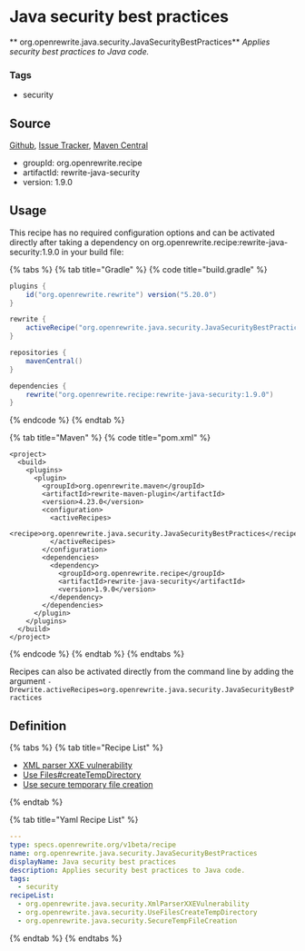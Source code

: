 # Java security best practices

** org.openrewrite.java.security.JavaSecurityBestPractices**
_Applies security best practices to Java code._

### Tags

* security

## Source

[Github](https://github.com/openrewrite/rewrite-java-security), [Issue Tracker](https://github.com/openrewrite/rewrite-java-security/issues), [Maven Central](https://search.maven.org/artifact/org.openrewrite.recipe/rewrite-java-security/1.9.0/jar)

* groupId: org.openrewrite.recipe
* artifactId: rewrite-java-security
* version: 1.9.0


## Usage

This recipe has no required configuration options and can be activated directly after taking a dependency on org.openrewrite.recipe:rewrite-java-security:1.9.0 in your build file:

{% tabs %}
{% tab title="Gradle" %}
{% code title="build.gradle" %}
```groovy
plugins {
    id("org.openrewrite.rewrite") version("5.20.0")
}

rewrite {
    activeRecipe("org.openrewrite.java.security.JavaSecurityBestPractices")
}

repositories {
    mavenCentral()
}

dependencies {
    rewrite("org.openrewrite.recipe:rewrite-java-security:1.9.0")
}
```
{% endcode %}
{% endtab %}

{% tab title="Maven" %}
{% code title="pom.xml" %}
```markup
<project>
  <build>
    <plugins>
      <plugin>
        <groupId>org.openrewrite.maven</groupId>
        <artifactId>rewrite-maven-plugin</artifactId>
        <version>4.23.0</version>
        <configuration>
          <activeRecipes>
            <recipe>org.openrewrite.java.security.JavaSecurityBestPractices</recipe>
          </activeRecipes>
        </configuration>
        <dependencies>
          <dependency>
            <groupId>org.openrewrite.recipe</groupId>
            <artifactId>rewrite-java-security</artifactId>
            <version>1.9.0</version>
          </dependency>
        </dependencies>
      </plugin>
    </plugins>
  </build>
</project>
```
{% endcode %}
{% endtab %}
{% endtabs %}

Recipes can also be activated directly from the command line by adding the argument `-Drewrite.activeRecipes=org.openrewrite.java.security.JavaSecurityBestPractices`

## Definition

{% tabs %}
{% tab title="Recipe List" %}
* [XML parser XXE vulnerability](../../java/security/xmlparserxxevulnerability.md)
* [Use Files#createTempDirectory](../../java/security/usefilescreatetempdirectory.md)
* [Use secure temporary file creation](../../java/security/securetempfilecreation.md)

{% endtab %}

{% tab title="Yaml Recipe List" %}
```yaml
---
type: specs.openrewrite.org/v1beta/recipe
name: org.openrewrite.java.security.JavaSecurityBestPractices
displayName: Java security best practices
description: Applies security best practices to Java code.
tags:
  - security
recipeList:
  - org.openrewrite.java.security.XmlParserXXEVulnerability
  - org.openrewrite.java.security.UseFilesCreateTempDirectory
  - org.openrewrite.java.security.SecureTempFileCreation

```
{% endtab %}
{% endtabs %}
